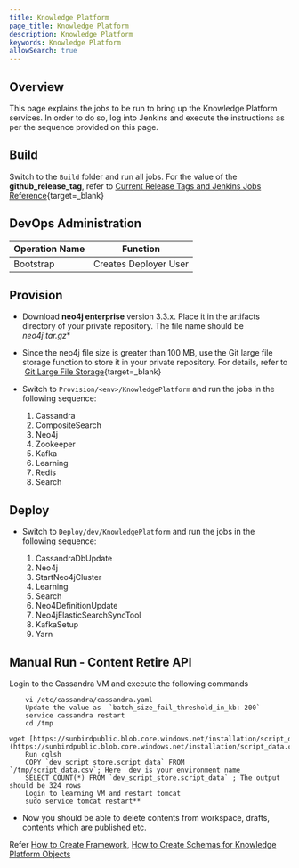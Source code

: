 ```yaml
---
title: Knowledge Platform
page_title: Knowledge Platform
description: Knowledge Platform
keywords: Knowledge Platform
allowSearch: true
--- 
```


## Overview
This page explains the jobs to be run to bring up the Knowledge Platform services. In order to do so, log into Jenkins and execute the instructions as per the sequence provided on this page.

## Build

Switch to the `Build` folder and run all jobs. For the value of the **github_release_tag**, refer to [Current Release Tags and Jenkins Jobs Reference](/developer-docs/server-installation/current_release_tags_n_jenkins_jobs){target=_blank}

## DevOps Administration

| Operation Name | Function              |
| -------------- | --------------------- |
| Bootstrap      | Creates Deployer User |

## Provision

*   Download **neo4j enterprise** version 3.3.x. Place it in the artifacts directory of your private repository. The file name should be **neo4j*.tar.gz**
*   Since the neo4j file size is greater than 100 MB, use the Git large file storage function to store it in your private repository. For details, refer to  [Git Large File Storage](https://git-lfs.github.com/){target=_blank}

*   Switch to `Provision/<env>/KnowledgePlatform` and run the jobs in the following sequence:
    1.  Cassandra
    2.  CompositeSearch
    3.  Neo4j
    4.  Zookeeper
    5.  Kafka
    6.  Learning
    7.  Redis
    8.  Search

## Deploy

*   Switch to `Deploy/dev/KnowledgePlatform` and run the jobs in the following sequence:

    1.  CassandraDbUpdate
    2.  Neo4j
    3.  StartNeo4jCluster
    4.  Learning
    5.  Search
    6.  Neo4DefinitionUpdate
    7.  Neo4jElasticSearchSyncTool 
    8.  KafkaSetup 
    9.  Yarn  
 

##  Manual Run - Content Retire API 

Login to the Cassandra VM and execute the following commands 

        vi /etc/cassandra/cassandra.yaml
        Update the value as  `batch_size_fail_threshold_in_kb: 200`
        service cassandra restart
        cd /tmp
        wget [https://sunbirdpublic.blob.core.windows.net/installation/script_data.csv](https://sunbirdpublic.blob.core.windows.net/installation/script_data.csv)
        Run cqlsh
        COPY `dev_script_store.script_data` FROM `/tmp/script_data.csv`; Here  dev is your environment name 
        SELECT COUNT(*) FROM `dev_script_store.script_data` ; The output should be 324 rows 
        Login to learning VM and restart tomcat  
        sudo service tomcat restart**


*   Now you should be able to delete contents from workspace, drafts, contents which are published etc.
                    
Refer [How to Create Framework](developer-docs/how-to-guide/how_to_create_framework_in_sunbird), [How to Create Schemas for Knowledge Platform Objects](developer-docs/server-installation/knowledge-platform-object-schema.html)


